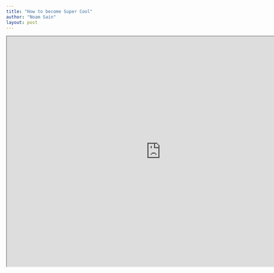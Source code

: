 ```yaml
---
title: "How to become Super Cool"
author: "Noam Sain"
layout: post
---
```


<iframe height="630" src="https://www.youtube.com/embed/1Usyr0eMshg?feature=oembed" title="Dude is too Super Cool for his Traffic Ticket" width="840"></iframe>